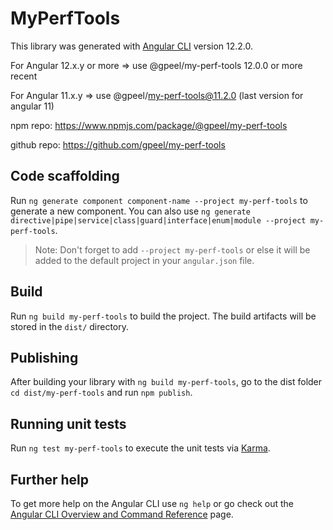 # MyPerfTools

This library was generated with [Angular CLI](https://github.com/angular/angular-cli) version 12.2.0.

For Angular 12.x.y or more => use @gpeel/my-perf-tools 12.0.0 or more recent

For Angular 11.x.y => use @gpeel/my-perf-tools@11.2.0 (last version for angular 11)

npm repo: https://www.npmjs.com/package/@gpeel/my-perf-tools

github repo: https://github.com/gpeel/my-perf-tools

## Code scaffolding

Run `ng generate component component-name --project my-perf-tools` to generate a new component. You can also
use `ng generate directive|pipe|service|class|guard|interface|enum|module --project my-perf-tools`.
> Note: Don't forget to add `--project my-perf-tools` or else it will be added to the default project in your `angular.json` file.

## Build

Run `ng build my-perf-tools` to build the project. The build artifacts will be stored in the `dist/` directory.

## Publishing

After building your library with `ng build my-perf-tools`, go to the dist folder `cd dist/my-perf-tools` and
run `npm publish`.

## Running unit tests

Run `ng test my-perf-tools` to execute the unit tests via [Karma](https://karma-runner.github.io).

## Further help

To get more help on the Angular CLI use `ng help` or go check out
the [Angular CLI Overview and Command Reference](https://angular.io/cli) page.
